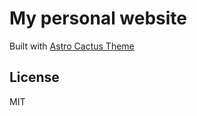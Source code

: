 # My personal website

Built with [Astro Cactus Theme](https://github.com/chrismwilliams/astro-theme-cactus)

## License

MIT
